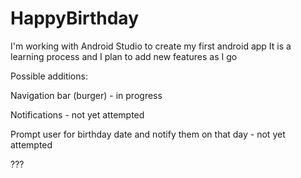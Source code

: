 # HappyBirthday
I'm working with Android Studio to create my first android app
It is a learning process and I plan to add new features as I go

Possible additions:

Navigation bar (burger) - in progress

Notifications - not yet attempted

Prompt user for birthday date and notify them on that day - not yet attempted

???
